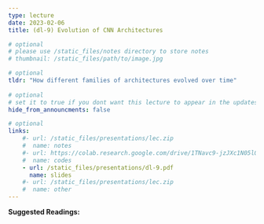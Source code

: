 ```yaml
---
type: lecture
date: 2023-02-06
title: (dl-9) Evolution of CNN Architectures

# optional
# please use /static_files/notes directory to store notes
# thumbnail: /static_files/path/to/image.jpg

# optional
tldr: "How different families of architectures evolved over time"
  
# optional
# set it to true if you dont want this lecture to appear in the updates section
hide_from_announcments: false

# optional
links: 
    #- url: /static_files/presentations/lec.zip
    #  name: notes
    #- url: https://colab.research.google.com/drive/1TNavc9-jzJXc1N05l06KYfgaSmu7zqxN?usp=sharing
    #  name: codes
    - url: /static_files/presentations/dl-9.pdf
      name: slides
    #- url: /static_files/presentations/lec.zip
    #  name: other
---
```


**Suggested Readings:**



